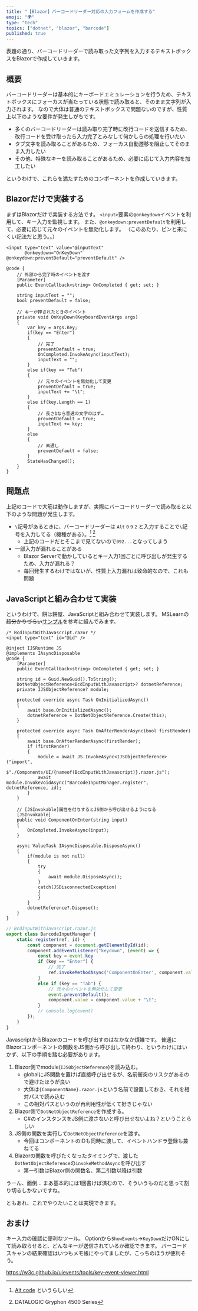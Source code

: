 ```yaml
---
title: "【Blazor】バーコードリーダー対応の入力フォームを作成する"
emoji: "🌍️"
type: "tech"
topics: ["dotnet", "blazor", "barcode"]
published: true
---
```


表題の通り、バーコードリーダーで読み取った文字列を入力するテキストボックスをBlazorで作成していきます。

## 概要
バーコードリーダーは基本的にキーボードエミュレーションを行うため、テキストボックスにフォーカスが当たっている状態で読み取ると、そのまま文字列が入力されます。
なので大体は普通のテキストボックスで問題ないのですが、性質上以下のような要件が発生しがちです。

* 多くのバーコードリーダーは読み取り完了時に改行コードを送信するため、改行コードを受け取ったら入力完了とみなして何かしらの処理を行いたい
* タブ文字を読み取ることがあるため、フォーカス自動遷移を阻止してそのまま入力したい
* その他、特殊なキーを読み取ることがあるため、必要に応じて入力内容を加工したい

というわけで、これらを満たすためのコンポーネントを作成していきます。

## Blazorだけで実装する
まずはBlazorだけで実装する方法です。
`<input>`要素の`@onkeydown`イベントを利用して、キー入力を監視します。
また、`@onkeydown:preventDefault`を利用して、必要に応じて元々のイベントを無効化します。
（このあたり、ピンと来にくい記法だと思う。。）

```razor
<input type="text" value="@inputText"
       @onkeydown="OnKeyDown" @onkeydown:preventDefault="preventDefault" />

@code {
    // 外部から完了時のイベントを渡す
    [Parameter]
    public EventCallback<string> OnCompleted { get; set; }

    string inputText = "";
    bool preventDefault = false;

    // キーが押されたときのイベント
    private void OnKeyDown(KeyboardEventArgs args)
    {
        var key = args.Key;
        if(key == "Enter")
        {
            // 完了
            preventDefault = true;
            OnCompleted.InvokeAsync(inputText);
            inputText = "";
        }
        else if(key == "Tab")
        {
            // 元々のイベントを無効化して変更
            preventDefault = true;
            inputText += "\t";
        }
        else if(key.Length == 1)
        {
            // 長さ1なら普通の文字のはず…
            preventDefault = true;
            inputText += key;
        }
        else
        {
            // 素通し
            preventDefault = false;
        }
        StateHasChanged();
    }
}
```

## 問題点
上記のコードで大筋は動作しますが、実際にバーコードリーダーで読み取ると以下のような問題が発生します。

* `\`記号があるときに、バーコードリーダーは `Alt` `0` `9` `2` と入力することで`\`記号を入力してる（機種がある）。[^1] [^2]
  * 上記のコードだとそこまで見てないので`092...`となってしまう
* 一部入力が漏れることがある
  * Blazor Serverで動かしているとキー入力1回ごとに呼び出しが発生するため、入力が漏れる？
  * 毎回発生するわけではないが、性質上入力漏れは致命的なので、これも問題

[^1]: [Alt code](https://en.wikipedia.org/wiki/Alt_code) というらしい 
[^2]: DATALOGIC Gryphon 4500 Series

## JavaScriptと組み合わせて実装
というわけで、餅は餅屋、JavaScriptと組み合わせて実装します。
MSLearnの~~超分かりづらい~~[サンプル](https://learn.microsoft.com/ja-jp/aspnet/core/blazor/javascript-interoperability/call-dotnet-from-javascript?view=aspnetcore-9.0#pass-a-dotnetobjectreference-to-a-class-with-multiple-javascript-functions)を参考に組んでみます。

```razor
/* BcdInputWithJavascript.razor */
<input type="text" id="@id" />

@inject IJSRuntime JS
@implements IAsyncDisposable
@code {
    [Parameter]
    public EventCallback<string> OnCompleted { get; set; }

    string id = Guid.NewGuid().ToString();
    DotNetObjectReference<BcdInputWithJavascript>? dotnetReference;
    private IJSObjectReference? module;

    protected override async Task OnInitializedAsync()
    {
        await base.OnInitializedAsync();
        dotnetReference = DotNetObjectReference.Create(this);
    }

    protected override async Task OnAfterRenderAsync(bool firstRender)
    {
        await base.OnAfterRenderAsync(firstRender);
        if (firstRender)
        {
            module = await JS.InvokeAsync<IJSObjectReference>("import",
                $"./Components/UI/{nameof(BcdInputWithJavascript)}.razor.js");
            await module.InvokeVoidAsync("BarcodeInputManager.register", dotnetReference, id);
        }
    }

    // [JSInvokable]属性を付与するとJS側から呼び出せるようになる
    [JSInvokable]
    public void ComponentOnEnter(string input)
    {
        OnCompleted.InvokeAsync(input);
    }

    async ValueTask IAsyncDisposable.DisposeAsync()
    {
        if(module is not null)
        {
            try
            {
                await module.DisposeAsync();
            }
            catch(JSDisconnectedException)
            {
            }
        }
        dotnetReference?.Dispose();
    }
}
```

```js
// BcdInputWithJavascript.razor.js
export class BarcodeInputManager {
    static register(ref, id) {
        const component = document.getElementById(id);
        component.addEventListener("keydown", (event) => {
            const key = event.key
            if (key == "Enter") {
                // 完了
                ref.invokeMethodAsync('ComponentOnEnter', component.value);
            }
            else if (key == "Tab") {
                // 元々のイベントを無効化して変更
                event.preventDefault();
                component.value = component.value + "\t";
            }
            // console.log(event)
        });
    }
}
```

JavascriptからBlazorのコードを呼び出すのはなかなか煩雑です。
普通にBlazorコンポーネントの関数をJS側から呼び出して終わり、というわけにはいかず、以下の手順を踏む必要があります。

1. Blazor側でmodule(`IJSObjectReference`)を読み込む。
    * globalにJS関数を置けば直接呼び出せるが、名前衝突のリスクがあるので避けたほうが良い
    * 大体は`{ComponentName}.razor.js`という名前で設置しておき、それを相対パスで読み込む
    * この相対パスというのが再利用性が低くて好きじゃない
2. Blazor側で`DotNetObjectReference`を作成する。
    * C#のインスタンスをJS側に渡さないと呼び出せないよね？ということらしい
3. JS側の関数を実行して`DotNetObjectReference`を渡す。
    * 今回はコンポーネントのIDも同時に渡して、イベントハンドラ登録も兼ねてる
4. Blazorの関数を呼びたくなったタイミングで、渡した`DotNetObjectReference`の`invokeMethodAsync`を呼び出す
    * 第一引数はBlazor側の関数名、第二引数以降は引数

うーん、面倒…
まあ基本的には1回書けば済むので、そういうものだと思って割り切るしかないですね。

ともあれ、これでやりたいことは実現できます。


## おまけ
キー入力の確認に便利なツール。
Optionから`ShowEvents`->`KeyDown`だけONにして読み取らせると、どんなキーが送信されているか確認できます。
バーコードスキャンの結果確認はいつもメモ帳にやってましたが、こっちのほうが便利そう。

https://w3c.github.io/uievents/tools/key-event-viewer.html
